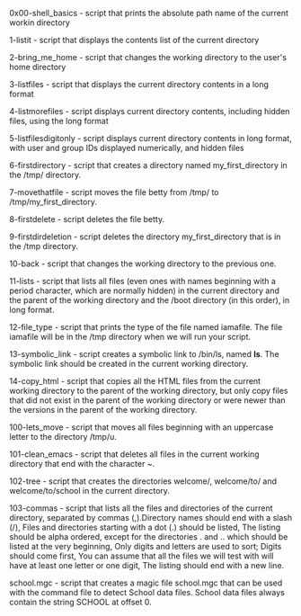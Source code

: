 0x00-shell_basics - script that prints the absolute path name of the current workin directory

1-listit - script that displays the contents list of the current directory

2-bring_me_home - script that changes the working directory to the user's home directory

3-listfiles - script that displays the current directory contents in a long format

4-listmorefiles - script displays current directory contents, including hidden files, using the long format

5-listfilesdigitonly - script displays current directory contents in long format, with user and group IDs displayed numerically, and hidden files

6-firstdirectory - script that creates a directory named my_first_directory in the /tmp/ directory.

7-movethatfile - script moves the file betty from /tmp/ to /tmp/my_first_directory.

8-firstdelete - script deletes the file betty.

9-firstdirdeletion - script deletes the directory my_first_directory that is in the /tmp directory.

10-back - script that changes the working directory to the previous one.

11-lists - script that lists all files (even ones with names beginning with a period character, which are normally hidden) in the current directory and the parent of the working directory and the /boot directory (in this order), in long format.

12-file_type - script that prints the type of the file named iamafile. The file iamafile will be in the /tmp directory when we will run your script.

13-symbolic_link - script creates a symbolic link to /bin/ls, named __ls__. The symbolic link should be created in the current working directory.

14-copy_html - script that copies all the HTML files from the current working directory to the parent of the working directory, but only copy files that did not exist in the parent of the working directory or were newer than the versions in the parent of the working directory.

100-lets_move - script that moves all files beginning with an uppercase letter to the directory /tmp/u.

101-clean_emacs - script that deletes all files in the current working directory that end with the character ~.

102-tree - script that creates the directories welcome/, welcome/to/ and welcome/to/school in the current directory.

103-commas - script that lists all the files and directories of the current directory, separated by commas (,).Directory names should end with a slash (/), Files and directories starting with a dot (.) should be listed, The listing should be alpha ordered, except for the directories . and .. which should be listed at the very beginning, Only digits and letters are used to sort; Digits should come first, You can assume that all the files we will test with will have at least one letter or one digit, The listing should end with a new line.

school.mgc - script that creates a magic file school.mgc that can be used with the command file to detect School data files. School data files always contain the string SCHOOL at offset 0.

